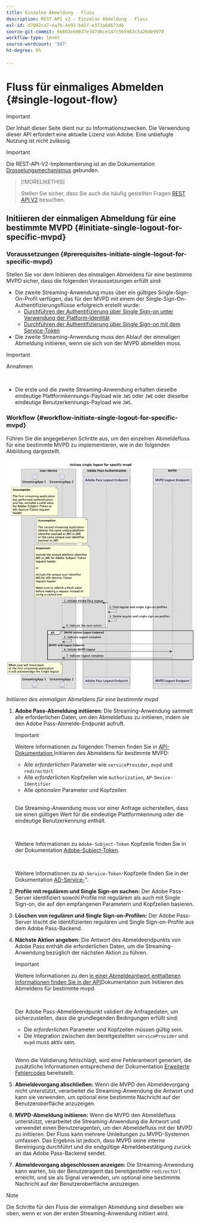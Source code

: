 ```yaml
---
title: Einzelne Abmeldung - Fluss
description: REST API v2 - Einzelne Abmeldung - Fluss
exl-id: d7092ca7-ea7b-4e92-b45f-e373a6d673d6
source-git-commit: 6b803eb0037e347d6ce147c565983c5a26de9978
workflow-type: tm+mt
source-wordcount: '587'
ht-degree: 0%

---
```


# Fluss für einmaliges Abmelden {#single-logout-flow}

>[!IMPORTANT]
>
> Der Inhalt dieser Seite dient nur zu Informationszwecken. Die Verwendung dieser API erfordert eine aktuelle Lizenz von Adobe. Eine unbefugte Nutzung ist nicht zulässig.

>[!IMPORTANT]
>
> Die REST-API-V2-Implementierung ist an die Dokumentation [Drosselungsmechanismus](/help/authentication/integration-guide-programmers/throttling-mechanism.md) gebunden.

>[!MORELIKETHIS]
>
> Stellen Sie sicher, dass Sie auch die häufig gestellten Fragen [REST API V2](/help/authentication/integration-guide-programmers/rest-apis/rest-api-v2/rest-api-v2-faqs.md#authentication-phase-faqs-general) besuchen.

## Initiieren der einmaligen Abmeldung für eine bestimmte MVPD {#initiate-single-logout-for-specific-mvpd}

### Voraussetzungen {#prerequisites-initiate-single-logout-for-specific-mvpd}

Stellen Sie vor dem Initiieren des einmaligen Abmeldens für eine bestimmte MVPD sicher, dass die folgenden Voraussetzungen erfüllt sind:

* Die zweite Streaming-Anwendung muss über ein gültiges Single-Sign-On-Profil verfügen, das für den MVPD mit einem der Single-Sign-On-Authentifizierungsflüsse erfolgreich erstellt wurde:
   * [Durchführen der Authentifizierung über Single Sign-on unter Verwendung der Platform-Identität](rest-api-v2-single-sign-on-platform-identity-flows.md)
   * [Durchführen der Authentifizierung über Single Sign-on mit dem Service-Token](rest-api-v2-single-sign-on-service-token-flows.md)
* Die zweite Streaming-Anwendung muss den Ablauf der einmaligen Abmeldung initiieren, wenn sie sich von der MVPD abmelden muss.

>[!IMPORTANT]
> 
> Annahmen
>
> <br/>
> 
> * Die erste und die zweite Streaming-Anwendung erhalten dieselbe eindeutige Plattformkennungs-Payload wie `JWS` oder `JWE` oder dieselbe eindeutige Benutzerkennungs-Payload wie `JWS`.

### Workflow {#workflow-initiate-single-logout-for-specific-mvpd}

Führen Sie die angegebenen Schritte aus, um den einzelnen Abmeldefluss für eine bestimmte MVPD zu implementieren, wie in der folgenden Abbildung dargestellt.

![Initiieren des einmaligen Abmeldens für eine bestimmte mvpd](../../../../../assets/rest-api-v2/flows/single-sign-on-access-flows/rest-api-v2-initiate-single-logout-for-specific-mvpd-flow.png)

*Initiieren des einmaligen Abmeldens für eine bestimmte mvpd*

1. **Adobe Pass-Abmeldung initiieren:** Die Streaming-Anwendung sammelt alle erforderlichen Daten, um den Abmeldefluss zu initiieren, indem sie den Adobe Pass-Abmelde-Endpunkt aufruft.

   >[!IMPORTANT]
   >
   > Weitere Informationen zu folgenden Themen finden Sie in [ API-Dokumentation ](../../apis/logout-apis/rest-api-v2-logout-apis-initiate-logout-for-specific-mvpd.md) Initiieren des Abmeldens für bestimmte MVPD:
   >
   > * Alle _erforderlichen_ Parameter wie `serviceProvider`, `mvpd` und `redirectUrl`
   > * Alle _erforderlichen_ Kopfzeilen wie `Authorization`, `AP-Device-Identifier`
   > * Alle _optionalen_ Parameter und Kopfzeilen
   >
   > <br/>
   >
   > Die Streaming-Anwendung muss vor einer Anfrage sicherstellen, dass sie einen gültigen Wert für die eindeutige Plattformkennung oder die eindeutige Benutzerkennung enthält.
   >
   > <br/>
   > 
   > Weitere Informationen zu `Adobe-Subject-Token` Kopfzeile finden Sie in der Dokumentation [Adobe-Subject-Token](../../appendix/headers/rest-api-v2-appendix-headers-adobe-subject-token.md).
   > 
   > <br/>
   > 
   > Weitere Informationen zu `AD-Service-Token`-Kopfzeile finden Sie in der Dokumentation [AD-Service-](../../appendix/headers/rest-api-v2-appendix-headers-ad-service-token.md)&quot;.

1. **Profile mit regulärem und Single Sign-on suchen:** Der Adobe Pass-Server identifiziert sowohl Profile mit regulärem als auch mit Single Sign-on, die auf den empfangenen Parametern und Kopfzeilen basieren.

1. **Löschen von regulären und Single Sign-on-Profilen:** Der Adobe Pass-Server löscht die identifizierten regulären und Single Sign-on-Profile aus dem Adobe Pass-Backend.

1. **Nächste Aktion angeben:** Die Antwort des Abmeldeendpunkts von Adobe Pass enthält die erforderlichen Daten, um die Streaming-Anwendung bezüglich der nächsten Aktion zu führen.

   >[!IMPORTANT]
   >
   > Weitere Informationen zu den [ in einer Abmeldeantwort enthaltenen Informationen finden Sie in der API](../../apis/logout-apis/rest-api-v2-logout-apis-initiate-logout-for-specific-mvpd.md)Dokumentation zum Initiieren des Abmeldens für bestimmte mvpd.
   > 
   > <br/>
   > 
   > Der Adobe Pass-Abmeldeendpunkt validiert die Anfragedaten, um sicherzustellen, dass die grundlegenden Bedingungen erfüllt sind:
   >
   > * Die _erforderlichen_ Parameter und Kopfzeilen müssen gültig sein.
   > * Die Integration zwischen den bereitgestellten `serviceProvider` und `mvpd` muss aktiv sein.
   >
   > <br/>
   > 
   > Wenn die Validierung fehlschlägt, wird eine Fehlerantwort generiert, die zusätzliche Informationen entsprechend der Dokumentation [Erweiterte Fehlercodes](../../../../features-standard/error-reporting/enhanced-error-codes.md) bereitstellt.

1. **Abmeldevorgang abschließen:** Wenn die MVPD den Abmeldevorgang nicht unterstützt, verarbeitet die Streaming-Anwendung die Antwort und kann sie verwenden, um optional eine bestimmte Nachricht auf der Benutzeroberfläche anzuzeigen.

1. **MVPD-Abmeldung initiieren:** Wenn die MVPD den Abmeldefluss unterstützt, verarbeitet die Streaming-Anwendung die Antwort und verwendet einen Benutzeragenten, um den Abmeldefluss mit der MVPD zu initiieren. Der Fluss kann mehrere Umleitungen zu MVPD-Systemen umfassen. Das Ergebnis ist jedoch, dass MVPD seine interne Bereinigung durchführt und die endgültige Abmeldebestätigung zurück an das Adobe Pass-Backend sendet.

1. **Abmeldevorgang abgeschlossen anzeigen:** Die Streaming-Anwendung kann warten, bis der Benutzeragent das bereitgestellte `redirectUrl` erreicht, und sie als Signal verwenden, um optional eine bestimmte Nachricht auf der Benutzeroberfläche anzuzeigen.

>[!NOTE]
>
> Die Schritte für den Fluss der einmaligen Abmeldung sind dieselben wie oben, wenn er von der ersten Streaming-Anwendung initiiert wird.
